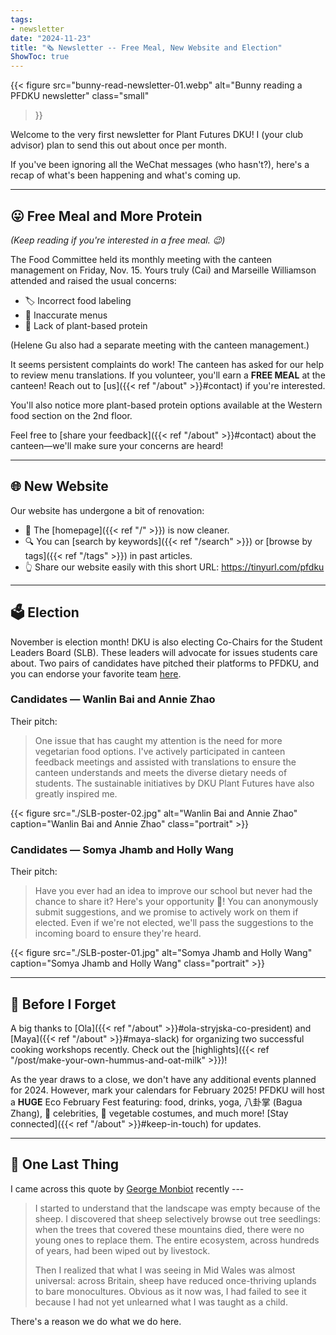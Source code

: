 ```yaml
---
tags:
- newsletter
date: "2024-11-23"
title: "🗞️ Newsletter -- Free Meal, New Website and Election"
ShowToc: true
---
```


{{<
    figure src="bunny-read-newsletter-01.webp"
    alt="Bunny reading a PFDKU newsletter"
    class="small"
>}}

Welcome to the very first newsletter for Plant Futures DKU!
I (your club advisor) plan to send this out about once per month.

If you've been ignoring all the WeChat messages (who hasn't?), here's a recap of what's been happening and what's coming up.

---

## 😛 Free Meal and More Protein

*(Keep reading if you're interested in a free meal. 😉)*

The Food Committee held its monthly meeting with the canteen management on
Friday, Nov. 15. Yours truly (Cai) and Marseille Williamson attended and raised
the usual concerns:

- 🏷️ Incorrect food labeling
- 📄 Inaccurate menus
- 🌱 Lack of plant-based protein

(Helene Gu also had a separate meeting with the canteen management.)

It seems persistent complaints do work!  The canteen has asked for our help to
review menu translations. If you volunteer, you'll earn a **FREE MEAL** at the
canteen!  Reach out to [us]({{< ref "/about" >}}#contact) if you're interested.

You'll also notice more plant-based protein options available at the Western food section on the 2nd floor.

Feel free to [share your feedback]({{< ref "/about" >}}#contact) about the canteen—we'll make sure your concerns are heard!

---

## 🌐 New Website

Our website has undergone a bit of renovation:
- 🌟 The [homepage]({{< ref "/" >}}) is now cleaner.
- 🔍 You can [search by keywords]({{< ref "/search" >}}) or [browse by tags]({{< ref "/tags" >}}) in past articles.
- 👆 Share our website easily with this short URL: https://tinyurl.com/pfdku

---

## 🗳️ Election

November is election month! DKU is also electing Co-Chairs for the Student Leaders Board (SLB). These leaders will advocate for issues students care about. Two pairs of candidates have pitched their platforms to PFDKU, and you can endorse your favorite team [here](https://duke.qualtrics.com/jfe/form/SV_5bSwqzDocvwYjEW).

### Candidates — Wanlin Bai and Annie Zhao

Their pitch:

> One issue that has caught my attention is the need for more vegetarian food options. I've actively participated in canteen feedback meetings and assisted with translations to ensure the canteen understands and meets the diverse dietary needs of students. The sustainable initiatives by DKU Plant Futures have also greatly inspired me.

{{< figure src="./SLB-poster-02.jpg" alt="Wanlin Bai and Annie Zhao" caption="Wanlin Bai and Annie Zhao" class="portrait" >}}

### Candidates — Somya Jhamb and Holly Wang

Their pitch:

> Have you ever had an idea to improve our school but never had the chance to share it? Here's your opportunity 🌟! You can anonymously submit suggestions, and we promise to actively work on them if elected. Even if we're not elected, we'll pass the suggestions to the incoming board to ensure they're heard.

{{< figure src="./SLB-poster-01.jpg" alt="Somya Jhamb and Holly Wang" caption="Somya Jhamb and Holly Wang" class="portrait" >}}

---

## 🤔 Before I Forget

A big thanks to [Ola]({{< ref "/about" >}}#ola-stryjska-co-president) and [Maya]({{< ref "/about" >}}#maya-slack) for organizing two successful cooking workshops recently.
Check out the [highlights]({{< ref "/post/make-your-own-hummus-and-oat-milk" >}})!

As the year draws to a close, we don't have any additional events planned for 2024. However, mark your calendars for February 2025! PFDKU will host a **HUGE** Eco February Fest featuring:
food, drinks, yoga, 八卦掌 (Bagua Zhang), 🤩 celebrities, 🥦 vegetable costumes, and much more! [Stay connected]({{< ref "/about" >}}#keep-in-touch) for updates.

---

## 👋 One Last Thing

I came across this quote by [George Monbiot](https://www.monbiot.com/) recently ---

> I started to understand that the landscape was empty because of the sheep. I discovered that sheep selectively browse out tree seedlings: when the trees that covered these mountains died, there were no young ones to replace them. The entire ecosystem, across hundreds of years, had been wiped out by livestock.
>
> Then I realized that what I was seeing in Mid Wales was almost universal: across Britain, sheep have reduced once-thriving uplands to bare monocultures. Obvious as it now was, I had failed to see it because I had not yet unlearned what I was taught as a child.

There's a reason we do what we do here.
